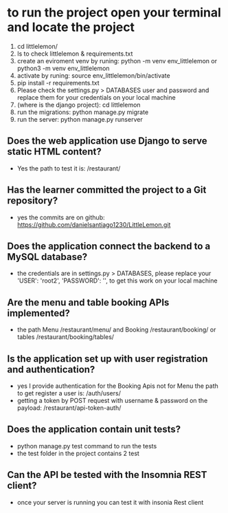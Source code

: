 # to run the project open your terminal and locate the project
1. cd littlelemon/
2. ls to check littlelemon & requirements.txt
3. create an eviroment venv by runing: python -m venv env_littlelemon or python3 -m venv env_littlelemon
4. activate by runing: source env_littlelemon/bin/activate
4. pip install -r requirements.txt
5. Please check the settings.py > DATABASES user and password and replace them for your credentials on your local machine
7. (where is the django project): cd littlelemon
6. run the migrations: python manage.py migrate
7. run the server: python manage.py runserver


## Does the web application use Django to serve static HTML content?
* Yes the path to test it is: /restaurant/

## Has the learner committed the project to a Git repository?
* yes the commits are on github: https://github.com/danielsantiago1230/LittleLemon.git

## Does the application connect the backend to a MySQL database?
* the credentials are in settings.py > DATABASES, please replace your  'USER': 'root2', 'PASSWORD': '', to get this work on your local machine

## Are the menu and table booking APIs implemented?
* the path Menu /restaurant/menu/ and Booking /restaurant/booking/ or tables /restaurant/booking/tables/

## Is the application set up with user registration and authentication?
* yes I provide authentication for the Booking Apis not for Menu the path to get register a user is: /auth/users/
* getting a token by POST request with username & password on the payload: /restaurant/api-token-auth/

## Does the application contain unit tests?
* python manage.py test command to run the tests
* the test folder in the project contains 2 test

## Can the API be tested with the Insomnia REST client?
* once your server is running you can test it with insonia Rest client